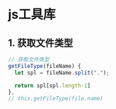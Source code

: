 # js工具库
<ClientOnly>
  <Valine></Valine>
</ClientOnly>

## 1. 获取文件类型
```js
// 获取文件类型
getFileType(fileName) {
  let spl = fileName.split(".");

  return spl[spl.length-1]
},
// this.getFileType(file.name)
```